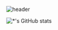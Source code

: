 ![header](https://capsule-render.vercel.app/api?type=waving&color=E3826C&height=250&section=header&text=Hyojinii_ii%20Lim&fontSize=90&animation=fadeIn&fontAlignY=38&desc=%20&descAlignY=62&descAlign=62)

![*'s GitHub stats](https://github-readme-stats.vercel.app/api?username=rkfkrkfkzh&show_icons=true&theme=radical)



